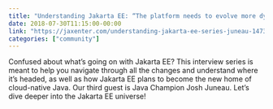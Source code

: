 ```yaml
---
title: "Understanding Jakarta EE: “The platform needs to evolve more dynamically than it had done in the past”"
date: 2018-07-30T11:15:00-00:00
link: "https://jaxenter.com/understanding-jakarta-ee-series-juneau-147339.html"
categories: ["community"]
---
```


Confused about what’s going on with Jakarta EE? This interview series is meant to help you navigate through all the changes and understand where it’s headed, as well as how Jakarta EE plans to become the new home of cloud-native Java. Our third guest is Java Champion Josh Juneau. Let’s dive deeper into the Jakarta EE universe!